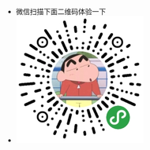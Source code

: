 + 微信扫描下面二维码体验一下
+ ![](https://github.com/ARainyNight/ValentinesDay/blob/master/gif/gh_ac524f66906c_258%20(1).jpg)
